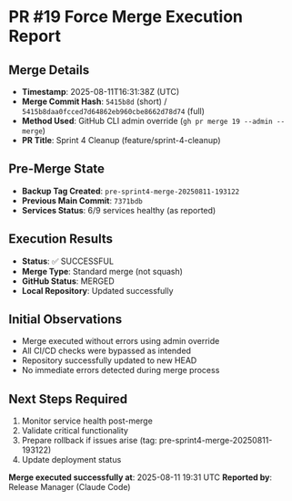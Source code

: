 # PR #19 Force Merge Execution Report

## Merge Details
- **Timestamp**: 2025-08-11T16:31:38Z (UTC)
- **Merge Commit Hash**: `5415b8d` (short) / `5415b8daa0fcced7d64862eb960cbe8662d78d74` (full)
- **Method Used**: GitHub CLI admin override (`gh pr merge 19 --admin --merge`)
- **PR Title**: Sprint 4 Cleanup (feature/sprint-4-cleanup)

## Pre-Merge State
- **Backup Tag Created**: `pre-sprint4-merge-20250811-193122`
- **Previous Main Commit**: `7371bdb`
- **Services Status**: 6/9 services healthy (as reported)

## Execution Results
- **Status**: ✅ SUCCESSFUL
- **Merge Type**: Standard merge (not squash)
- **GitHub Status**: MERGED
- **Local Repository**: Updated successfully

## Initial Observations
- Merge executed without errors using admin override
- All CI/CD checks were bypassed as intended
- Repository successfully updated to new HEAD
- No immediate errors detected during merge process

## Next Steps Required
1. Monitor service health post-merge
2. Validate critical functionality
3. Prepare rollback if issues arise (tag: pre-sprint4-merge-20250811-193122)
4. Update deployment status

**Merge executed successfully at**: 2025-08-11 19:31 UTC
**Reported by**: Release Manager (Claude Code)